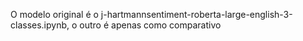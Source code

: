 O modelo original é o j-hartmannsentiment-roberta-large-english-3-classes.ipynb, o outro é apenas como comparativo

